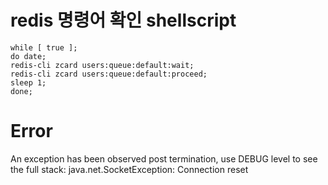 # redis 명령어 확인 shellscript
```shell
while [ true ];
do date;
redis-cli zcard users:queue:default:wait;
redis-cli zcard users:queue:default:proceed;
sleep 1;
done;
```

# Error
An exception has been observed post termination, use DEBUG level to see the full stack: java.net.SocketException: Connection reset
